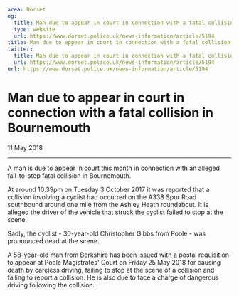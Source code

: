 ```yaml
area: Dorset
og:
  title: Man due to appear in court in connection with a fatal collision in Bournemouth
  type: website
  url: https://www.dorset.police.uk/news-information/article/5194
title: Man due to appear in court in connection with a fatal collision in Bournemouth |
twitter:
  title: Man due to appear in court in connection with a fatal collision in Bournemouth
  url: https://www.dorset.police.uk/news-information/article/5194
url: https://www.dorset.police.uk/news-information/article/5194
```

# Man due to appear in court in connection with a fatal collision in Bournemouth

11 May 2018

* * *

A man is due to appear in court this month in connection with an alleged fail-to-stop fatal collision in Bournemouth.

At around 10.39pm on Tuesday 3 October 2017 it was reported that a collision involving a cyclist had occurred on the A338 Spur Road southbound around one mile from the Ashley Heath roundabout. It is alleged the driver of the vehicle that struck the cyclist failed to stop at the scene.

Sadly, the cyclist - 30-year-old Christopher Gibbs from Poole - was pronounced dead at the scene.

A 58-year-old man from Berkshire has been issued with a postal requisition to appear at Poole Magistrates' Court on Friday 25 May 2018 for causing death by careless driving, failing to stop at the scene of a collision and failing to report a collision. He is also due to face a charge of dangerous driving following the collision.
